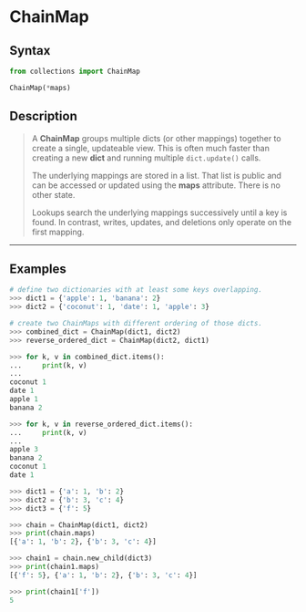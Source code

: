 # ChainMap

## Syntax

```python
from collections import ChainMap

ChainMap(*maps)
```

## Description

> A **ChainMap** groups multiple dicts (or other mappings) together to create a
> single, updateable view. This is often much faster than creating a new
> **dict** and running multiple `dict.update()` calls.
>
> The underlying mappings are stored in a list. That list is public and can
> be accessed or updated using the **maps** attribute. There is no other
> state.
>
> Lookups search the underlying mappings successively until a key is found.
> In contrast, writes, updates, and deletions only operate on the first
> mapping.

---

## Examples

```python
# define two dictionaries with at least some keys overlapping.
>>> dict1 = {'apple': 1, 'banana': 2}
>>> dict2 = {'coconut': 1, 'date': 1, 'apple': 3}

# create two ChainMaps with different ordering of those dicts.
>>> combined_dict = ChainMap(dict1, dict2)
>>> reverse_ordered_dict = ChainMap(dict2, dict1)

>>> for k, v in combined_dict.items():
...     print(k, v)
... 
coconut 1
date 1
apple 1
banana 2

>>> for k, v in reverse_ordered_dict.items():
...     print(k, v)
... 
apple 3
banana 2
coconut 1
date 1
```

```python
>>> dict1 = {'a': 1, 'b': 2}
>>> dict2 = {'b': 3, 'c': 4}
>>> dict3 = {'f': 5}

>>> chain = ChainMap(dict1, dict2)
>>> print(chain.maps)
[{'a': 1, 'b': 2}, {'b': 3, 'c': 4}]

>>> chain1 = chain.new_child(dict3)
>>> print(chain1.maps)
[{'f': 5}, {'a': 1, 'b': 2}, {'b': 3, 'c': 4}]

>>> print(chain1['f'])
5
```
